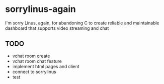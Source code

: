 # sorrylinus-again

I'm sorry Linus, again, for abandoning C to create reliable and maintainable dashboard that supports video streaming and chat


## TODO


- vchat room create
- vchat room chat feature
- implement html pages and client
- connect to sorrylinus 
- test